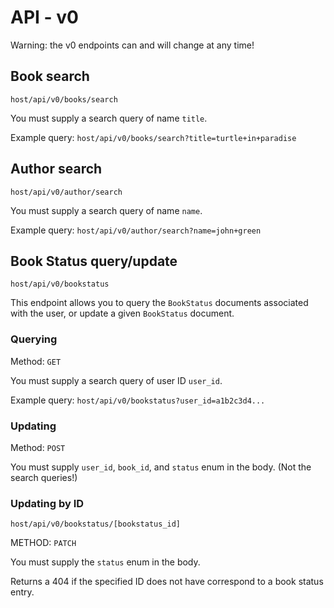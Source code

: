 # API - v0

Warning: the v0 endpoints can and will change at any time!

## Book search

`host/api/v0/books/search`

You must supply a search query of name `title`.

Example query: `host/api/v0/books/search?title=turtle+in+paradise`

## Author search

`host/api/v0/author/search`

You must supply a search query of name `name`.

Example query: `host/api/v0/author/search?name=john+green`

## Book Status query/update

`host/api/v0/bookstatus`

This endpoint allows you to query the `BookStatus` documents associated with the user, or update a given `BookStatus` document.

### Querying

Method: `GET`

You must supply a search query of user ID `user_id`.

Example query: `host/api/v0/bookstatus?user_id=a1b2c3d4...`

### Updating

Method: `POST`

You must supply `user_id`, `book_id`, and `status` enum in the body. (Not the search queries!)

### Updating by ID

`host/api/v0/bookstatus/[bookstatus_id]`

METHOD: `PATCH`

You must supply the `status` enum in the body.

Returns a 404 if the specified ID does not have correspond to a book status entry.
